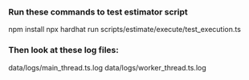 ### Run these commands to test estimator script
npm install
npx hardhat run scripts/estimate/execute/test_execution.ts

### Then look at these log files:
data/logs/main_thread.ts.log
data/logs/worker_thread.ts.log